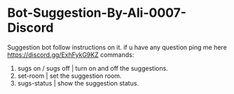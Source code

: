 # Bot-Suggestion-By-Ali-0007-Discord
Suggestion bot follow instructions on it. if u have any question ping me here https://discord.gg/ExhFykG9KZ
commands:
1) sugs on / sugs off | turn on and off the suggestions.
2) set-room | set the suggestion room.
3) sugs-status | show the suggestion status.
